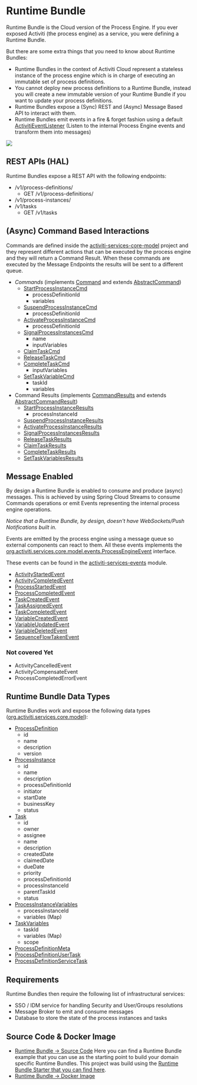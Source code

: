 # Runtime Bundle

Runtime Bundle is the Cloud version of the Process Engine.
If you ever exposed Activiti (the process engine) as a service, you were defining a Runtime Bundle.

But there are some extra things that you need to know about Runtime Bundles:
- Runtime Bundles in the context of Activiti Cloud represent a stateless instance of the process engine which is in charge of executing an immutable set of process definitions.
- You cannot deploy new process definitions to a Runtime Bundle, instead you will create a new immutable version of your Runtime Bundle if you  want to update your process definitions.
- Runtime Bundles expose a (Sync) REST and (Async) Message Based API to interact with them.
- Runtime Bundles emit events in a fire & forget fashion using a default [ActivitiEventListener](https://github.com/Activiti/Activiti/blob/master/activiti-services/activiti-services-events/src/main/java/org/activiti/services/events/MessageProducerActivitiEventListener.java) (Listen to the internal Process Engine events and transform them into messages)

![](../../../assets/RuntimeBundle.png)

## REST APIs (HAL)
Runtime Bundles expose a REST API with the following endpoints:
- /v1/process-definitions/
  - GET /v1/process-definitions/
- /v1/process-instances/
- /v1/tasks
  - GET /v1/tasks

## (Async) Command Based Interactions
Commands are defined inside the [activiti-services-core-model](https://github.com/Activiti/Activiti/tree/master/activiti-services/activiti-services-core-model) project
and they represent different actions that can be executed by the process engine and they will return a Command Result. When these commands are executed by the Message Endpoints the results will be sent to a different queue.

- *Commands* (implements [Command](https://github.com/Activiti/Activiti/blob/master/activiti-services/activiti-services-api/src/main/java/org/activiti/services/api/commands/Command.java) and extends [AbstractCommand](https://github.com/Activiti/Activiti/blob/master/activiti-services/activiti-services-core-model/src/main/java/org/activiti/services/core/model/commands/AbstractCommand.java))
  - [StartProcessInstanceCmd](https://github.com/Activiti/Activiti/blob/master/activiti-services/activiti-services-core-model/src/main/java/org/activiti/services/core/model/commands/StartProcessInstanceCmd.java)
    - processDefinitionId
    - variables
  - [SuspendProcessInstanceCmd](https://github.com/Activiti/Activiti/blob/master/activiti-services/activiti-services-core-model/src/main/java/org/activiti/services/core/model/commands/SuspendProcessInstanceCmd.java)
    - processDefinitionId
  - [ActivateProcessInstanceCmd](https://github.com/Activiti/Activiti/blob/master/activiti-services/activiti-services-core-model/src/main/java/org/activiti/services/core/model/commands/ActivateProcessInstanceCmd.java)
    - processDefinitionId
  - [SignalProcessInstancesCmd](https://github.com/Activiti/Activiti/blob/master/activiti-services/activiti-services-core-model/src/main/java/org/activiti/services/core/model/commands/SignalProcessInstancesCmd.java)
    - name
    - inputVariables
  - [ClaimTaskCmd](https://github.com/Activiti/Activiti/blob/master/activiti-services/activiti-services-core-model/src/main/java/org/activiti/services/core/model/commands/ClaimTaskCmd.java)
  - [ReleaseTaskCmd](https://github.com/Activiti/Activiti/blob/master/activiti-services/activiti-services-core-model/src/main/java/org/activiti/services/core/model/commands/ReleaseTaskCmd.java)
  - [CompleteTaskCmd](https://github.com/Activiti/Activiti/blob/master/activiti-services/activiti-services-core-model/src/main/java/org/activiti/services/core/model/commands/CompleteTaskCmd.java)
    - inputVariables
  - [SetTaskVariableCmd](https://github.com/Activiti/Activiti/blob/master/activiti-services/activiti-services-core-model/src/main/java/org/activiti/services/core/model/commands/SetTaskVariablesCmd.java)
    - taskId
    - variables
- Command Results (implements [CommandResults](https://github.com/Activiti/Activiti/blob/master/activiti-services/activiti-services-api/src/main/java/org/activiti/services/api/commands/results/CommandResults.java) and extends [AbstractCommandResult](https://github.com/Activiti/Activiti/blob/master/activiti-services/activiti-services-core-model/src/main/java/org/activiti/services/core/model/commands/results/AbstractCommandResults.java))
  - [StartProcessInstanceResults](https://github.com/Activiti/Activiti/blob/master/activiti-services/activiti-services-core-model/src/main/java/org/activiti/services/core/model/commands/results/StartProcessInstanceResults.java)
    - processInstanceId
  - [SuspendProcessInstanceResults](https://github.com/Activiti/Activiti/blob/master/activiti-services/activiti-services-core-model/src/main/java/org/activiti/services/core/model/commands/results/SuspendProcessInstanceResults.java)
  - [ActivateProcessInstanceResults](https://github.com/Activiti/Activiti/blob/master/activiti-services/activiti-services-core-model/src/main/java/org/activiti/services/core/model/commands/results/ActivateProcessInstanceResults.java)
  - [SignalProcessInstancesResults](https://github.com/Activiti/Activiti/blob/master/activiti-services/activiti-services-core-model/src/main/java/org/activiti/services/core/model/commands/results/SignalProcessInstancesResults.java)
  - [ReleaseTaskResults](https://github.com/Activiti/Activiti/blob/master/activiti-services/activiti-services-core-model/src/main/java/org/activiti/services/core/model/commands/results/ReleaseTaskResults.java)
  - [ClaimTaskResults](https://github.com/Activiti/Activiti/blob/master/activiti-services/activiti-services-core-model/src/main/java/org/activiti/services/core/model/commands/results/ClaimTaskResults.java)
  - [CompleteTaskResults](https://github.com/Activiti/Activiti/blob/master/activiti-services/activiti-services-core-model/src/main/java/org/activiti/services/core/model/commands/results/CompleteTaskResults.java)
  - [SetTaskVariablesResults](https://github.com/Activiti/Activiti/blob/master/activiti-services/activiti-services-core-model/src/main/java/org/activiti/services/core/model/commands/results/SetTaskVariablesResults.java)

## Message Enabled
By design a Runtime Bundle is enabled to consume and produce (async) messages. This is achieved by
using Spring Cloud Streams to consume Commands operations or emit Events representing the internal process engine
operations.

*Notice that a Runtime Bundle, by design, doesn't have WebSockets/Push Notifications built in.*

Events are emitted by the process engine using a message queue so external components can react to them.
All these events implements the [org.activiti.services.core.model.events.ProcessEngineEvent](https://github.com/Activiti/Activiti/blob/master/activiti-services/activiti-services-api/src/main/java/org/activiti/services/api/events/ProcessEngineEvent.java) interface.

These events can be found in the [activiti-services-events](https://github.com/Activiti/Activiti/blob/master/activiti-services/activiti-services-events/) module.

* [ActivityStartedEvent](https://github.com/Activiti/Activiti/blob/master/activiti-services/activiti-services-events/src/main/java/org/activiti/services/events/ActivityStartedEvent.java)
* [ActivityCompletedEvent](https://github.com/Activiti/Activiti/blob/master/activiti-services/activiti-services-events/src/main/java/org/activiti/services/events/ActivityCompletedEvent.java)
* [ProcessStartedEvent](https://github.com/Activiti/Activiti/blob/master/activiti-services/activiti-services-events/src/main/java/org/activiti/services/events/ProcessStartedEvent.java)
* [ProcessCompletedEvent](https://github.com/Activiti/Activiti/blob/master/activiti-services/activiti-services-events/src/main/java/org/activiti/services/events/ProcessCompletedEvent.java)
* [TaskCreatedEvent](https://github.com/Activiti/Activiti/blob/master/activiti-services/activiti-services-events/src/main/java/org/activiti/services/events/TaskCreatedEvent.java)
* [TaskAssignedEvent](https://github.com/Activiti/Activiti/blob/master/activiti-services/activiti-services-events/src/main/java/org/activiti/services/events/TaskAssignedEvent.java)
* [TaskCompletedEvent](https://github.com/Activiti/Activiti/blob/master/activiti-services/activiti-services-events/src/main/java/org/activiti/services/events/TaskCompletedEvent.java)
* [VariableCreatedEvent](https://github.com/Activiti/Activiti/blob/master/activiti-services/activiti-services-events/src/main/java/org/activiti/services/events/VariableCreatedEvent.java)
* [VariableUpdatedEvent](https://github.com/Activiti/Activiti/blob/master/activiti-services/activiti-services-events/src/main/java/org/activiti/services/events/VariableUpdatedEvent.java)
* [VariableDeletedEvent](https://github.com/Activiti/Activiti/blob/master/activiti-services/activiti-services-events/src/main/java/org/activiti/services/events/VariableDeletedEvent.java)
* [SequenceFlowTakenEvent](https://github.com/Activiti/Activiti/blob/master/activiti-services/activiti-services-events/src/main/java/org/activiti/services/events/SequenceFlowTakenEvent.java)

### Not covered Yet
* ActivityCancelledEvent
* ActivityCompensateEvent
* ProcessCompletedErrorEvent

## Runtime Bundle Data Types
Runtime Bundles work and expose the following data types ([org.activiti.services.core.model](https://github.com/Activiti/Activiti/tree/master/activiti-services/activiti-services-core-model/src/main/java/org/activiti/services/core/model)):
  - [ProcessDefinition](https://github.com/Activiti/Activiti/blob/master/activiti-services/activiti-services-core-model/src/main/java/org/activiti/services/core/model/ProcessDefinition.java)
    - id
    - name
    - description
    - version
  - [ProcessInstance](https://github.com/Activiti/Activiti/blob/master/activiti-services/activiti-services-core-model/src/main/java/org/activiti/services/core/model/ProcessInstance.java)
    - id
    - name
    - description
    - processDefinitionId
    - initiator
    - startDate
    - businessKey
    - status
  - [Task](https://github.com/Activiti/Activiti/blob/master/activiti-services/activiti-services-core-model/src/main/java/org/activiti/services/core/model/Task.java)
    - id
    - owner
    - assignee
    - name
    - description
    - createdDate
    - claimedDate
    - dueDate
    - priority
    - processDefinitionId
    - processInstanceId
    - parentTaskId
    - status
  - [ProcessInstanceVariables](https://github.com/Activiti/Activiti/blob/master/activiti-services/activiti-services-core-model/src/main/java/org/activiti/services/core/model/ProcessInstanceVariables.java)
    - processInstanceId
    - variables (Map)
  - [TaskVariables](https://github.com/Activiti/Activiti/blob/master/activiti-services/activiti-services-core-model/src/main/java/org/activiti/services/core/model/TaskVariables.java)
    - taskId
    - variables (Map)
    - scope
  - [ProcessDefinitionMeta](https://github.com/Activiti/Activiti/blob/master/activiti-services/activiti-services-core-model/src/main/java/org/activiti/services/core/model/ProcessDefinitionMeta.java)
  - [ProcessDefinitionUserTask](https://github.com/Activiti/Activiti/blob/master/activiti-services/activiti-services-core-model/src/main/java/org/activiti/services/core/model/ProcessDefinitionUserTask.java)
  - [ProcessDefinitionServiceTask](https://github.com/Activiti/Activiti/blob/master/activiti-services/activiti-services-core-model/src/main/java/org/activiti/services/core/model/ProcessDefinitionServiceTask.java)


## Requirements
Runtime Bundles then require the following list of infrastructural services:
- SSO / IDM service for handling Security and User/Groups resolutions
- Message Broker to emit and consume messages
- Database to store the state of the process instances and tasks


## Source Code & Docker Image

- [Runtime Bundle -> Source Code](https://github.com/activiti/activiti-cloud-runtime-bundle) Here you can find a Runtime Bundle example that you can use as the starting point to build your domain specific Runtime Bundles. This project was build using the [Runtime Bundle Starter that you can find here](https://github.com/Activiti/activiti-cloud-starters/tree/master/activiti-cloud-starter-runtime-bundle).
- [Runtime Bundle -> Docker Image](https://hub.docker.com/r/activiti/activiti-cloud-runtime-bundle/)
